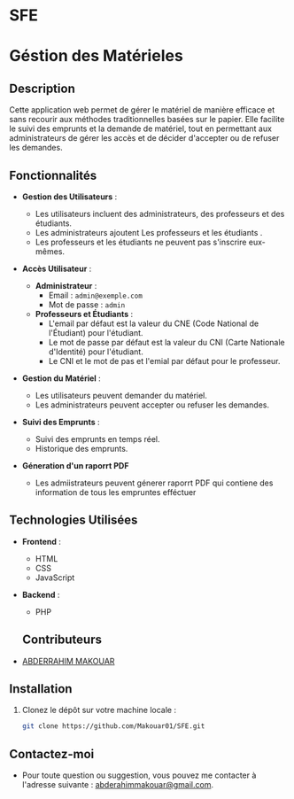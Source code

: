 # SFE
# Géstion des Matérieles

## Description

Cette application web permet de gérer le matériel de manière efficace et sans recourir aux méthodes traditionnelles basées sur le papier. Elle facilite le suivi des emprunts et la demande de matériel, tout en permettant aux administrateurs de gérer les accès et de décider d'accepter ou de refuser les demandes.

## Fonctionnalités

- **Gestion des Utilisateurs** :
  - Les utilisateurs incluent des administrateurs, des professeurs et des étudiants.
  - Les administrateurs ajoutent  Les professeurs et les étudiants .
  - Les professeurs et les étudiants ne peuvent pas s'inscrire eux-mêmes.

- **Accès Utilisateur** :
  - **Administrateur** :
    - Email : `admin@exemple.com`
    - Mot de passe : `admin`
  - **Professeurs et Étudiants** :
    - L'email par défaut est la valeur du CNE  (Code National de l'Étudiant) pour l'étudiant.
    - Le mot de passe par défaut est la valeur du CNI (Carte Nationale d'Identité) pour l'étudiant.
    - Le CNI et le mot de pas et l'emial par défaut pour le professeur. 

- **Gestion du Matériel** :
  - Les utilisateurs peuvent demander du matériel.
  - Les administrateurs peuvent accepter ou refuser les demandes.

- **Suivi des Emprunts** :
  - Suivi des emprunts en temps réel.
  - Historique des emprunts.

- **Géneration d'un raporrt PDF**
  - Les admiistrateurs peuvent génerer raporrt PDF qui contiene des information de tous les empruntes efféctuer  
## Technologies Utilisées

- **Frontend** :
  - HTML
  - CSS
  - JavaScript

- **Backend** :
  - PHP

  ## Contributeurs

- [ABDERRAHIM MAKOUAR](https://github.com/Makouar01)

## Installation

1. Clonez le dépôt sur votre machine locale :
   ```sh
   git clone https://github.com/Makouar01/SFE.git


## Contactez-moi

- Pour toute question ou suggestion, vous pouvez me contacter à l'adresse suivante : [abderahimmakouar@gmail.com](mailto:abderahimmakouar@gmail.com).

